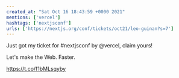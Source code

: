 ```yaml
---
created_at: "Sat Oct 16 18:43:59 +0000 2021"
mentions: ['vercel']
hashtags: ['nextjsconf']
urls: ['https://nextjs.org/conf/tickets/oct21/leo-guinan?s=7']
---
```


Just got my ticket for #nextjsconf by @vercel, claim yours!

Let's make the Web. Faster.

https://t.co/f1bMLsqyby